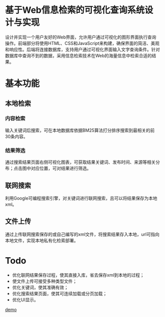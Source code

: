 # 基于Web信息检索的可视化查询系统设计与实现
设计并实现一个用户友好的Web界面，允许用户通过可视化的图形界面执行查询操作。前端部分将使用HTML、CSS和JavaScript来构建，确保界面的简洁、美观和响应性。后端将连接数据库，支持用户通过可视化界面输入文字查询条件。针对数据库中查询不到的数据，采用信息检索技术在Web的海量信息中检索合适的结果。
# 基本功能
## 本地检索
### 内容检索
输入关键词后搜索，可在本地数据库依据BM25算法打分排序搜索到最相关的前30条内容。
### 结果筛选
通过搜索结果页面右侧可视化图表，可获取结果关键词、发布时间、来源等相关分布；点击图中对应位置，可对结果进行筛选。
## 联网搜索
利用Google可编程搜索引擎，对关键词进行联网搜索，且可以将结果保存为本地xml。
## 文件上传
通过上传联网搜索保存的或自己编写的xml文件，将搜索结果存入本地，url可指向本地文件，实现本地私有化检索部署。
# Todo
- 优化联网结果保存过程，使其直接入库，省去保存xml到本地的过程；
- 使文件上传可接受多种类型文件；
- 优化关键词，使其准确有效；
- 优化搜索结果页面，使其可连续加载或分页加载；
- 优化UI显示。

[demo](http://search.vvt.icu)

